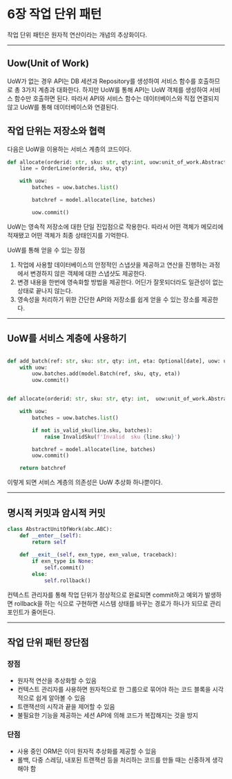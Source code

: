 # 6장 작업 단위 패턴

작업 단위 패턴은 원자적 연산이라는 개념의 추상화이다.

---

## Uow(Unit of Work)

UoW가 없는 경우 API는 DB 세션과 Repository를 생성하여 서비스 함수를 호출하므로 총 3가지 계층과 대화한다. 하지만 UoW를 통해 API는 UoW 객체를 생성하여 서비스 함수만 호출하면 된다. 따라서 API와 서비스 함수는 데이터베이스와 직접 연결되지 않고 UoW를 통해 데이터베이스와 연결된다.

## 작업 단위는 저장소와 협력

다음은 UoW을 이용하는 서비스 계층의 코드이다.

```python
def allocate(orderid: str, sku: str, qty:int, uow:unit_of_work.AbstractUnitOfWork) -> str:
    line = OrderLine(orderid, sku, qty)

    with uow:
        batches = uow.batches.list()

        batchref = model.allocate(line, batches)

        uow.commit()
```

UoW는 영속적 저장소에 대한 단일 진입점으로 작용한다. 따라서 어떤 객체가 메모리에 적재됐고 어떤 객체가 최종 상태인지를 기억한다. 

UoW를 통해 얻을 수 있는 장점
1. 작업에 사용할 데이터베이스의 안정적인 스냅샷을 제공하고 연산을 진행하는 과정에서 변경하지 않은 객체에 대한 스냅샷도 제공한다.
2. 변경 내용을 한번에 영속화할 방법을 제공한다. 어딘가 잘못되더라도 일관성이 없는 상태로 끝나지 않는다. 
3. 영속성을 처리하기 위한 간단한 API와 저장소를 쉽게 얻을 수 있는 장소를 제공한다.

---

## UoW를 서비스 계층에 사용하기

```python

def add_batch(ref: str, sku: str, qty: int, eta: Optional[date], uow: unit_of_work.AbstractUnitOfWork):
    with uow:
        uow.batches.add(model.Batch(ref, sku, qty, eta))
        uow.commit()


def allocate(orderid: str, sku: str, qty: int,  uow:unit_of_work.AbstractUnitOfWork) -> str:

    with uow:
        batches = uow.batches.list()

        if not is_valid_sku(line.sku, batches):
            raise InvalidSku(f'Invalid  sku {line.sku}')

        batchref = model.allocate(line, batches)
        uow.commit()

    return batchref
```

이렇게 되면 서비스 계층의 의존성은 UoW 추상화 하나뿐이다.

---

## 명시적 커밋과 암시적 커밋

```python
class AbstractUnitOfWork(abc.ABC):
    def __enter__(self):
        return self
    
    def __exit__(self, exn_type, exn_value, traceback):
        if exn_type is None:
            self.commit()
        else:
            self.rollback()
```

컨텍스트 관리자를 통해 작업 단위가 정상적으로 완료되면 commit하고 예외가 발생하면 rollback을 하는 식으로 구현하면 시스템 상태를 바꾸는 경로가 하나가 되므로 관리 포인트가 줄어든다.

---

## 작업 단위 패턴 장단점

### 장점
- 원자적 연산을 추상화할 수 있음
- 컨텍스트 관리자를 사용하면 원자적으로 한 그룹으로 묶어야 하는 코드 블록을 시각적으로 쉽게 알아볼 수 있음
- 트랜잭션의 시작과 끝을 제어할 수 있음
- 불필요한 기능을 제공하는 세션 API에 의해 코드가 복잡해지는 것을 방지

### 단점
- 사용 중인 ORM은 이미 원자적 추상화를 제공할 수 있음
- 롤백, 다중 스레딩, 내포된 트랜잭션 등을 처리하는 코드를 만들 때는 신중하게 생각해야 함


